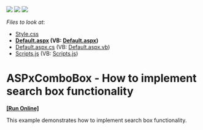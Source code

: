 <!-- default badges list -->
![](https://img.shields.io/endpoint?url=https://codecentral.devexpress.com/api/v1/VersionRange/128530729/14.1.7%2B)
[![](https://img.shields.io/badge/Open_in_DevExpress_Support_Center-FF7200?style=flat-square&logo=DevExpress&logoColor=white)](https://supportcenter.devexpress.com/ticket/details/T157540)
[![](https://img.shields.io/badge/📖_How_to_use_DevExpress_Examples-e9f6fc?style=flat-square)](https://docs.devexpress.com/GeneralInformation/403183)
<!-- default badges end -->
<!-- default file list -->
*Files to look at*:

* [Style.css](./CS/Content/Style.css)
* **[Default.aspx](./CS/Default.aspx) (VB: [Default.aspx](./VB/Default.aspx))**
* [Default.aspx.cs](./CS/Default.aspx.cs) (VB: [Default.aspx.vb](./VB/Default.aspx.vb))
* [Scripts.js](./CS/Scripts/Scripts.js) (VB: [Scripts.js](./VB/Scripts/Scripts.js))
<!-- default file list end -->
# ASPxComboBox - How to implement search box functionality
<!-- run online -->
**[[Run Online]](https://codecentral.devexpress.com/t157540/)**
<!-- run online end -->


This example demonstrates how to implement search box functionality.

<br/>


